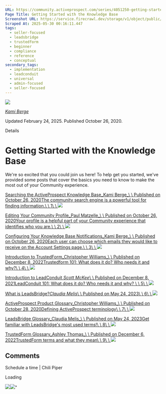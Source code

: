 ```yaml
---
URL: https://community.activeprospect.com/series/4051250-getting-started-with-the-community
Page Title: Getting Started with the Knowledge Base
Screenshot URL: https://service.firecrawl.dev/storage/v1/object/public/media/screenshot-2550373e-52bd-466b-9807-f584e1ea4be1.png
Scraped At: 2025-05-30 00:16:11.447
tags:
  - seller-focused
  - leadsbridge
  - trustedform
  - beginner
  - compliance
  - reference
  - conceptual
secondary_tags:
  - implementation
  - leadconduit
  - universal
  - admin-focused
  - seller-focused
---
```


[![](https://content3.bloomfire.com/avatars/users/1444674/thumb/thumbnail.png?f=1722355335&Expires=1748567764&Signature=rQfef57OZv~IHL6ZKhEBHGAldPGarWTvOdoUIuTbVtFEuZasZ-dULX~n3UkAMzgWWeg3oayAgOAo62upAKHz~R-UqNnYNMc4ROjb63ppQsDilMQ1MTN-cegQT~DIGEkIrJVGTiWVjBiS3660Uk9Rlsfc~bA-LozZgak6aUWQfDTKe1BixRPrOR6Rnh~byTbhiURDVp9vSBTB3XW6fSdUTnA4Zy-euahG9qlAtwdmLTXhBW8F-akj9MFQ5LHGKMHBuWnoQl-MojSivTgPWVo5JDUxwYyAsHKU1LzkCFukVEm5t9dlWqkgJ5an4~Q~iWvCk67RYYIseuWW8CKkQ1t3jg__&Key-Pair-Id=APKAIDFCFZ2UHE5LPIUA)](https://community.activeprospect.com/memberships/8005854-kami-berge)

[_Kami Berge_](https://community.activeprospect.com/memberships/8005854-kami-berge)

Updated February 24, 2025. Published October 26, 2020.

Details

# Getting Started with the Knowledge Base

We're so excited that you could join us here! To help get you started, we've provided some posts that cover the basics you need to know to make the most out of your Community experience.

[Searching the ActiveProspect Knowledge Base_Kami Berge_\\
\\
Published on October 26, 2020The community search engine is a powerful tool for finding information.\\
\\
1\\
\\
![](https://content2.bloomfire.com/thumbnails/contributions/002/353/541/_270x180.png?f=1605714396&Expires=1748567764&Signature=AvowiKpP5HlsGynLjK-rNBKTKqi5SPjwKc3pEcCaUJaaAvP6PKkgb3UVOTJKTOMpZX8XnsXFFokqaM9hovLJ2hw2hyomxqNHImuWhQozE0wfrnpaXbtG8PJiHWJ9zxHmufuiNkcxwSsBvzPNbNu8HoICeBRVcSYv6AqpYUWgd0lRuGFza1L5MA-aQrEuvTCjVfCsTUoEP~EJ6m~UNgtODrUZlXKzRs-oDZ5NsoByhSe78jdjBUxPXexiUwZ8kNWMXtpOQdamktTZogFDrKVbQbRPqOE8pUGhEusqVHwn4ZmVk-SxITyS1bwNOOt~E9-OBKuG4zKDXPD6Ab10yHdTAg__&Key-Pair-Id=APKAIDFCFZ2UHE5LPIUA)](https://community.activeprospect.com/series/4051250/posts/4051294-searching-the-activeprospect-knowledge-base)

[Editing Your Community Profile_Paul Matzelle_\\
\\
Published on October 26, 2020Your profile is a helpful part of your Community experience that identifies who you are.\\
\\
2\\
\\
![](https://content0.bloomfire.com/thumbnails/contents/002/281/502/_270x180.png?f=1603720494&Expires=1748567764&Signature=ZBbceq9~3r6s2o54l7ix-N70l8rYC-gyUmT5yobbihVaOXa35YaASYkY0mW4HuKxiGg6UQncwxgbnoa8EvtEPKE4-dXT4UuALrBC~Mff0~J1WorGQ1ue15bjXsCIWI7uX~Q9cFEymVjmSHMgqCy-KdNA24BH7rl~2eTLp2KtnYoliLgb0JIx3k5dsR3pTR2YSU8of6wW4Wro9LEgCk0yvnrY~M2kKiMRTZY0NvgNXQCD9-wT63gclEbAZfB6X9nH2QUvqMcfxMr6Tvk9jThH3BsfrT4~5D6PFICXMB~6F1aoTm7g~c0c8IB3o7Os5hvtKAQhaORJdW1TrSYFVVtk3Q__&Key-Pair-Id=APKAIDFCFZ2UHE5LPIUA)](https://community.activeprospect.com/series/4051250/posts/4051215-editing-your-community-profile)

[Configuring Your Knowledge Base Notifications_Kami Berge_\\
\\
Published on October 26, 2020Each user can choose which emails they would like to receive on the Account Settings page.\\
\\
3\\
\\
![](https://content0.bloomfire.com/thumbnails/contents/003/893/891/_270x180.png?f=1695226760&Expires=1748567764&Signature=E7IX33iXpk09k~tJAaHzh5pEFVqXsi8El2YQeyzyc0bZAlB4b2dY6SaOOkf~pib-2fVNsZHOLTR9CURufWar~EZzRGkTC4B7wsYclvXzTMZVLB6eUDqGGV0CmIonhtjsapZLsoVnKYyOVW2XIcSn2BsPBToZSpABGV3T~PByr5cXKz7DmDwCb~JTxdbfZ9qk4xiqqbtAEIlemG0Ft6~KpLKmkW0QVcyNZ-8Edds4PmC5UTjJKGBQniUIu1riAAvTslqQ9he-3Ys-71hD855mOUSyNzatT4qXTihbb-sKByMsYows6oJlqMD1eU9VfbOAeBM7aBZkywYZQMTLjLa9Uw__&Key-Pair-Id=APKAIDFCFZ2UHE5LPIUA)](https://community.activeprospect.com/series/4051250/posts/4051240-configuring-your-knowledge-base-notifications)

[Introduction to TrustedForm_Christopher Williams_\\
\\
Published on December 8, 2022Trustedform 101: What does it do? Who needs it and why?\\
\\
4\\
\\
![](https://content1.bloomfire.com/thumbnails/contributions/002/890/781/_270x180.png?f=1632754498&Expires=1748567764&Signature=TgQHhGeL7Fe1dF0~nwajEcHWe5fiN6z13sW6B5nIcaTjTj1VnA8F3lDa2-qVafyLnxGrrCHUi~nJlAsVfadDz-IUkw9RuU3CQrVLabGb0rne1fOGVrZa1R0MeMFI24qqialg0adVMRWqbwUisrN4Mm22e4GxxLVfVpTNJWy9K1PX5xFr5uwac09BG~AUX~xBDviXID8x~utgH3DrG7v-k6P9RMg0yLCOxygzzuk3hUBunoarj-4wl3A469KYG0zjrRNJ24EX8nnwZKY6NDbbgHdrw-urjnxvfenyKhp3l5klSmY5sg6zLV6iV-qqfGm4MHNujS-ZD14lEO3VxGjMsA__&Key-Pair-Id=APKAIDFCFZ2UHE5LPIUA)](https://community.activeprospect.com/series/4051250/posts/4886991-introduction-to-trustedform)

[Introduction to LeadConduit _Scott McKee_\\
\\
Published on December 8, 2021LeadConduit 101: What does it do? Who needs it and why? \\
\\
5\\
\\
![](https://content0.bloomfire.com/thumbnails/contributions/002/895/879/_270x180.png?f=1670533907&Expires=1748567764&Signature=aipd7huFd-XpgIkVynl854IXGypzAZ3DQVkvi8IJ7H9arL8GeP6QkDnQebg6YSSAICK1BrWaxyWLIlEf65lZiM~rJ3MGvM1arhjT~x762pPHxajXjZQbaUgrPt8waKYHxOi5oXMg9ERc~sO2BaIukMhbzND~BrNCfl-PokWCSe33nxXO-lbnxn7tl0JsuGSIgHi-zerUTfBwfGxJB3eoRPRFkeJvGYyLvJ6LO0lvBUAb8o6Vjy1I8foWtw8W4yTh7b2Rh4ZSDm3CXaJEb1qMVly5n-acFp9hRVNRns6KB0gdpzFaqvOeFvAZFioyGWJocwEcjIj-1~J19g5wVFapQg__&Key-Pair-Id=APKAIDFCFZ2UHE5LPIUA)](https://community.activeprospect.com/series/4051250/posts/4547947-introduction-to-leadconduit)

[What is LeadsBridge?_Claudia Melis_\\
\\
Published on May 24, 2023\\
\\
6\\
\\
![](https://content1.bloomfire.com/thumbnails/contributions/003/729/212/_270x180.png?f=1684920707&Expires=1748567764&Signature=FNNxARoWihTdMiqnIq3fRcknmNj~pwHzf~wwVYy-Y8e6aA14rpp9anaNUTGNlovn~-IcXMnn0JdkSIdUevMeQbcgZxLgzLnZNreAkQNRoNjgXYHd9SXL-pqTe~OCjo5s8GV26ONNCso2xR79JR2UcgUv8ZlPLUmI1e-hPRG8pfs5CG~Ks~kww1LZSxmVIz1PYxUu0h8s8es48VREupqxncVUefMULUPgfLK28bI0ZE5Ymv3NBZK43tTeySuzAlKONG7YYLRUpOTncrO1f53OOD9IHBQkHvr-tRzFfvrRxa7Vrb41ZS7OxYGeeNJZOHrRxoUfzCkQTjhbljEBg5~3DQ__&Key-Pair-Id=APKAIDFCFZ2UHE5LPIUA)](https://community.activeprospect.com/series/4051250/posts/5070196-what-is-leadsbridge)

[ActiveProspect Product Glossary_Christopher Williams_\\
\\
Published on October 28, 2020Defining ActiveProspect terminology\\
\\
7\\
\\
![](https://content2.bloomfire.com/thumbnails/contributions/002/288/782/_270x180.png?f=1603897032&Expires=1748567764&Signature=Wzuq5TunR8r9sCiBc7rGmLlhbUKdPT5ZBkB3qbVRq8LX-DPmghezerUMssaGimwBm06JUyyHoOjZfkXz2VuA4l2~NSA1IVSLSh9A0ZglHGpt5WvzIKD2jDxVXUJZMBlPcUjysESAfW3UVy0GVlPwNpFO~9bnw93A8ur28MKfWaHq8k27YeV~eaAhvCA1bMwa493tqiOdvGw4Vc-cZLO9~X1CoOx9adicP-~o8cjXrTw9mVDdG-TIxy~dOWlI76xbr7bMmdm6sh92gL4Ynp2JJtw9Tfx6IlA9zhxp5LZA8O92Beb2GrfO~tBArZmfD97jO3lbrgNZ32Kjk2-Uy-9puw__&Key-Pair-Id=APKAIDFCFZ2UHE5LPIUA)](https://community.activeprospect.com/series/4051250/posts/4054502-activeprospect-product-glossary)

[LeadsBridge Glossary_Claudia Melis_\\
\\
Published on May 24, 2023Get familiar with LeadsBridge's most used terms!\\
\\
8\\
\\
![](https://content2.bloomfire.com/thumbnails/contributions/003/729/215/_270x180.png?f=1684921591&Expires=1748567764&Signature=TLDS4U~ZjALimGP62SxFQxMtKBAncPTmNDvdD8Xjd8KcRwBVR3gq0Kg33cbErgJuzKz8tocryYciaLdP~G8M72RGvVs5hDRMbQXccdzoYMoqjLYjbqzOkj7LTvFptUrjEXXtVnPZUiGpgJcjjpPH1rjEYZ5BUwB3XrNup~O53cP1fcF8v4zTDjGpGHIf4Z85~kRtq8rKjVasVxrzaWWMWuF24BoFnYvR4PHcEQ4OmeJFJy0XhkgpNT9Sq5m8mGQ~~05uBvigytOnUOVx-PZ0ymTuj9ZOIZBE6aBQNlraR7MvPOx4jdo99qu30lHk2fdJ87bIB8Wi7YoFSyTyFLrNbQ__&Key-Pair-Id=APKAIDFCFZ2UHE5LPIUA)](https://community.activeprospect.com/series/4051250/posts/5070198-leadsbridge-glossary)

[TrustedForm Glossary_Ashley Thomas_\\
\\
Published on December 6, 2022TrustedForm terms and what they mean\\
\\
9\\
\\
![](https://content3.bloomfire.com/thumbnails/contributions/003/508/374/_270x180.png?f=1670414604&Expires=1748567764&Signature=YmVCKmxwcSkEPgm7dX9BptKckpPL1raCA~PbfV-dY8IhfQ2oOYvfxhTnOZDykVh9XCoKJqT6k8zZVYJuAx7oxqUeAEghax2-JRLiRiMYe4oGngDdlG0nnEaeNr6-1ISm~4tWwLEhM4XF2xX~2zESEGkNEYXgdz1R4mN-MPjmOXwO9AVvxHiICLy52g3GvPh6vh-BZF~ONQFOmFu7lAQZGuEIkCgXraQL1-h3xgdD-UZikpzu5nN~nluEf9kUXLXj~-LIgQgSbvUCKiL~AEeCYJB4Pb0lt1hM2jo7jPZ5MoTbuqJHpaGex07toA-8CjK60XkzL5f9KO~QexcEScSrDg__&Key-Pair-Id=APKAIDFCFZ2UHE5LPIUA)](https://community.activeprospect.com/series/4051250/posts/4883927-trustedform-glossary)

## Comments

Schedule a time \| Chili Piper

Loading

![](https://bat.bing.com/action/0?ti=4018451&Ver=2&mid=222f1a93-ae61-4ce1-81ae-dab454041da9&bo=1&sid=4606d2503ceb11f0a2a01b68f2c25c40&vid=460895303ceb11f083f64f22822169e1&vids=1&msclkid=N&pi=918639831&lg=en-US&sw=1280&sh=1024&sc=24&p=https%3A%2F%2Fcommunity.activeprospect.com%2Fseries%2F4051250-getting-started-with-the-community&r=&lt=650&evt=pageLoad&sv=1&cdb=AQAQ&rn=475321)![](https://bat.bing.com/action/0?ti=4018451&Ver=2&mid=222f1a93-ae61-4ce1-81ae-dab454041da9&bo=2&sid=4606d2503ceb11f0a2a01b68f2c25c40&vid=460895303ceb11f083f64f22822169e1&vids=0&msclkid=N&gtm_tag_source=ua&ec=Client%20ID&el=%2Fseries%2F4051250-getting-started-with-the-community&gc=USD&tpp=1&en=Y&p=https%3A%2F%2Fcommunity.activeprospect.com%2Fseries%2F4051250-getting-started-with-the-community&sw=1280&sh=1024&sc=24&evt=custom&cdb=AQAQ&rn=668924)"

